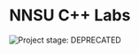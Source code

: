 # NNSU C++ Labs


![Project stage: DEPRECATED][project-stage-badge: DEPRECATED]

[project-stage-badge: DEPRECATED]: https://img.shields.io/badge/Project%20Stage-%20!%20DEPRECATED%20%20%20!-ff0000.svg
